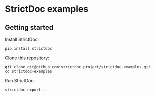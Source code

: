 # StrictDoc examples

## Getting started

Install StrictDoc:

```
pip install strictdoc
```

Clone this repository:

```
git clone git@github.com:strictdoc-project/strictdoc-examples.git
cd strictdoc-examples
```

Run StrictDoc:

```
strictdoc export .
```
